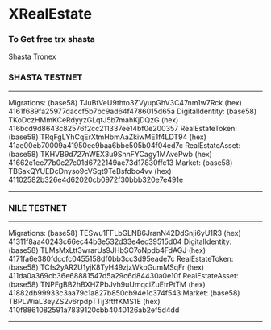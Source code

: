# XRealEstate


### To Get free trx shasta
[Shasta Tronex](https://shasta.tronex.io/)

### SHASTA TESTNET
***
  Migrations:
    (base58) TJuBtVeU9thto3ZVyupGhV3C47nm1w7Rck
    (hex) 4161f689fa25977daccf5b7bc9ad64f4786015d65a
  DigitalIdentity:
    (base58) TKoDczHMmKCeRdyyzGLqtJ5b7mahKjDQzG
    (hex) 416bcd9d8643c82576f2cc211337ee14bf0e200357
  RealEstateToken:
    (base58) TRqFgLYhCqErXtmHbmAaZkiwME1f4LDT94
    (hex) 41ae00eb70009a41950ee9baa6bbe505b04f04ed7c
  RealEstateAsset:
    (base58) TKHVB9d727nWEX3u9SnnFYCagy1MAvePwb
    (hex) 41662e1ee77b0c27c01d6722149ae73d17830ffc13
  Market:
    (base58) TBSakQYUEDcDnyso9cVSgt9TeBsfdbo4vv
    (hex) 41102582b326e4d62020cb0972f30bbb320e7e491e
***

### NILE TESTNET
***
  Migrations:
    (base58) TESwu1FFLbGLNB6JranN42DdSnji6yU1R3
    (hex) 41311f8aa40243c66ec44b3e532d33e4ec39515d04
  DigitalIdentity:
    (base58) TLMsMxLtt3wrarUs9JHbSC7oNpdb4FdAGJ
    (hex) 4171fa6e380fdccfc0455158df0bb3cc3d95eade7c
  RealEstateToken:
    (base58) TCfs2yAR2U1yjK8TyH49zjzWkpGumMSqFr
    (hex) 411da0a369cb36e68881547d5a29c6d84430a0e10f
  RealEstateAsset:
    (base58) TNPFgBB2hBXHZPbJvh9uUmqciZuEtrPtTM
    (hex) 41882db99933c3aa79c1a827b850cb94e1c374f543
  Market:
    (base58) TBPLWiaL3eyZS2v6rpdpTTij3ftffKMS1E
    (hex) 410f8861082591a7839120cbb4040126ab2ef5d4dd
***
